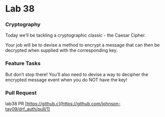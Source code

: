 # Lab 38

### Cryptography
Today we’ll be tackling a cryptographic classic - the Caesar Cipher.

Your job will be to devise a method to encrypt a message that can then be decrypted when supplied with the corresponding key.

### Feature Tasks
But don’t stop there! You’ll also need to devise a way to decipher the encrypted message event when you do NOT have the key!
### Pull Request
lab38 PR [https://github.c](https://github.com/johnson-tay09/drf_auth/pull/1)
